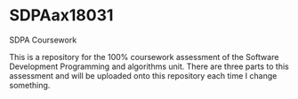# SDPAax18031
SDPA Coursework 

This is a repository for the 100% coursework assessment of the Software Development Programming and algorithms unit. 
There are three parts to this assessment and will be uploaded onto this repository each time I change something. 
